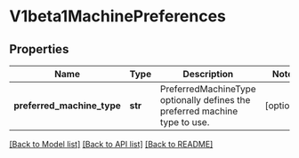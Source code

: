 # V1beta1MachinePreferences

## Properties
Name | Type | Description | Notes
------------ | ------------- | ------------- | -------------
**preferred_machine_type** | **str** | PreferredMachineType optionally defines the preferred machine type to use. | [optional] 

[[Back to Model list]](../README.md#documentation-for-models) [[Back to API list]](../README.md#documentation-for-api-endpoints) [[Back to README]](../README.md)


